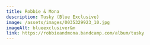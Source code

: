 ```yaml
---
title: Robbie & Mona
description: Tusky (Blue Exclusive)
image: /assets/images/0035329923_10.jpg
imageAlt: blueexclusiver&m
link: https://robbieandmona.bandcamp.com/album/tusky
---
```

